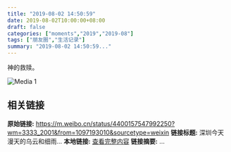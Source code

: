 ```yaml
---
title: "2019-08-02 14:50:59"
date: 2019-08-02T10:00:00+08:00
draft: false
categories: ["moments","2019","2019-08"]
tags: ["朋友圈","生活记录"]
summary: "2019-08-02 14:50:59..."
---
```


神的救赎。

![Media 1](/Moments/photos/2019-08-02/201908021450590.jpg)

## 相关链接

**原始链接:** https://m.weibo.cn/status/4400157547992250?wm=3333_2001&from=1097193010&sourcetype=weixin
**链接标题:** 深圳今天漫天的乌云和细雨...
**本地链接:** [查看完整内容](/link_content/2019/08/2019-08-02/link_content/)
**链接摘要:** ...

